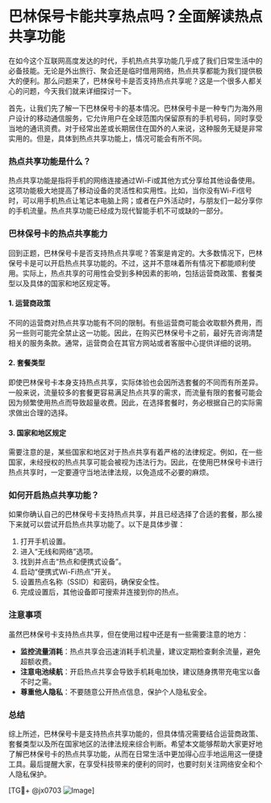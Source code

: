 # 巴林保号卡能共享热点吗？全面解读热点共享功能

在如今这个互联网高度发达的时代，手机热点共享功能几乎成了我们日常生活中的必备技能。无论是外出旅行、聚会还是临时借用网络，热点共享都能为我们提供极大的便利。那么问题来了，巴林保号卡是否支持热点共享呢？这是一个很多人都关心的问题，今天我们就来详细探讨一下。

首先，让我们先了解一下巴林保号卡的基本情况。巴林保号卡是一种专门为海外用户设计的移动通信服务，它允许用户在全球范围内保留原有的手机号码，同时享受当地的通讯资费。对于经常出差或长期居住在国外的人来说，这种服务无疑是非常实用的。但是，具体到热点共享功能上，情况可能会有所不同。

### 热点共享功能是什么？

热点共享功能是指将手机的网络连接通过Wi-Fi或其他方式分享给其他设备使用。这项功能极大地提高了移动设备的灵活性和实用性。比如，当你没有Wi-Fi信号时，可以用手机热点让笔记本电脑上网；或者在户外活动时，与朋友们一起分享你的手机流量。热点共享功能已经成为现代智能手机不可或缺的一部分。

### 巴林保号卡的热点共享能力

回到正题，巴林保号卡是否支持热点共享呢？答案是肯定的。大多数情况下，巴林保号卡是可以开启热点共享功能的。不过，这并不意味着所有情况下都能顺利使用。实际上，热点共享的可用性会受到多种因素的影响，包括运营商政策、套餐类型以及具体的国家和地区规定等。

#### 1. **运营商政策**

不同的运营商对热点共享功能有不同的限制。有些运营商可能会收取额外费用，而另一些则可能完全禁止这一功能。因此，在购买巴林保号卡之前，最好先咨询清楚相关的服务条款。通常，运营商会在其官方网站或者客服中心提供详细的说明。

#### 2. **套餐类型**

即使巴林保号卡本身支持热点共享，实际体验也会因所选套餐的不同而有所差异。一般来说，流量较多的套餐更容易满足热点共享的需求，而流量有限的套餐可能会因为频繁使用热点而导致超量收费。因此，在选择套餐时，务必根据自己的实际需求做出合理的选择。

#### 3. **国家和地区规定**

需要注意的是，某些国家和地区对于热点共享有着严格的法律规定。例如，在一些国家，未经授权的热点共享可能会被视为违法行为。因此，在使用巴林保号卡进行热点共享时，一定要遵守当地法律法规，以免造成不必要的麻烦。

### 如何开启热点共享功能？

如果你确认自己的巴林保号卡支持热点共享，并且已经选择了合适的套餐，那么接下来就可以尝试开启热点共享功能了。以下是具体步骤：

1. 打开手机设置。
2. 进入“无线和网络”选项。
3. 找到并点击“热点和便携式设备”。
4. 启动“便携式Wi-Fi热点”开关。
5. 设置热点名称（SSID）和密码，确保安全性。
6. 完成设置后，其他设备即可搜索并连接到你的热点。

### 注意事项

虽然巴林保号卡支持热点共享，但在使用过程中还是有一些需要注意的地方：

- **监控流量消耗**：热点共享会迅速消耗手机流量，建议定期检查剩余流量，避免超额收费。
- **注意电池续航**：开启热点共享会导致手机耗电加快，建议随身携带充电宝以备不时之需。
- **尊重他人隐私**：不要随意公开热点信息，保护个人隐私安全。

### 总结

综上所述，巴林保号卡是支持热点共享功能的，但具体情况需要结合运营商政策、套餐类型以及所在国家地区的法律法规来综合判断。希望本文能够帮助大家更好地了解巴林保号卡的热点共享功能，从而在日常生活中更加得心应手地运用这一便捷工具。最后提醒大家，在享受科技带来的便利的同时，也要时刻关注网络安全和个人隐私保护。

[TG💪+ @jx0703 ![Image](https://github.com/user-attachments/assets/dbca1d08-cadb-493c-b0ec-ad6f7a83f270)]